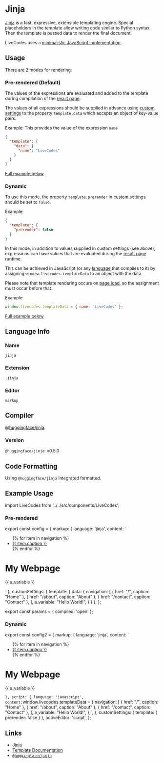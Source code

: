 # Jinja

[Jinja](https://jinja.palletsprojects.com/) is a fast, expressive, extensible templating engine. Special placeholders in the template allow writing code similar to Python syntax. Then the template is passed data to render the final document.

LiveCodes uses a [minimalistic JavaScript implementation](https://github.com/huggingface/huggingface.js/tree/main/packages/jinja).

## Usage

There are 2 modes for rendering:

### Pre-rendered (Default)

The values of the expressions are evaluated and added to the template during compilation of the [result page](../features/result.html.md).

The values of all expressions should be supplied in advance using [custom settings](../advanced/custom-settings.html.md) to the property `template.data` which accepts an object of key-value pairs.

Example: This provides the value of the expression `name`

```json title="Custom Settings"
{
  "template": {
    "data": {
      "name": "LiveCodes"
    }
  }
}
```

[Full example below](#pre-rendered)

### Dynamic

To use this mode, the property `template.prerender` in [custom settings](../advanced/custom-settings.html.md) should be set to `false`.

Example:

```json title="Custom Settings"
{
  "template": {
    "prerender": false
  }
}
```

In this mode, in addition to values supplied in custom settings (see above), expressions can have values that are evaluated during the [result page](../features/result.html.md) runtime.

This can be achieved in JavaScript (or any [language](../languages/index.html.md) that compiles to it) by assigning `window.livecodes.templateData` to an object with the data.

Please note that template rendering occurs on [page load](https://developer.mozilla.org/en-US/docs/Web/API/Window/load_event), so the assignment must occur before that.

Example:

```js title="Script Editor (JS)"
window.livecodes.templateData = { name: 'LiveCodes' };
```

[Full example below](#dynamic-1)

## Language Info

### Name

`jinja`

### Extension

`.jinja`

### Editor

`markup`

## Compiler

[@huggingface/jinja](https://www.npmjs.com/package/@huggingface/jinja).

### Version

`@huggingface/jinja`: v0.5.0

## Code Formatting

Using `@huggingface/jinja` integrated formatted.

## Example Usage

import LiveCodes from '../../src/components/LiveCodes';

### Pre-rendered

export const config = {
  markup: { language: 'jinja', content: `<ul id="navigation">
{% for item in navigation %}
    <li><a href="{{ item.href }}">{{ item.caption }}</a></li>
{% endfor %}
</ul>

<h1>My Webpage</h1>
{{ a_variable }}

` },
  customSettings: { template: { data: {
  navigation: [
    { href: "/", caption: "Home" },
    { href: "/about", caption: "About" },
    { href: "/contact", caption: "Contact" },
  ],
  a_variable: "Hello World!",
} } },
};

export const params = { compiled: 'open' };

<LiveCodes config={config} params={params}></LiveCodes>

### Dynamic

export const config2 = {
  markup: { language: 'jinja', content: `<ul id="navigation">
{% for item in navigation %}
    <li><a href="{{ item.href }}">{{ item.caption }}</a></li>
{% endfor %}
</ul>

<h1>My Webpage</h1>
{{ a_variable }}

` },
  script: {
    language: 'javascript',
    content: `window.livecodes.templateData = {
  navigation: [
    { href: "/", caption: "Home" },
    { href: "/about", caption: "About" },
    { href: "/contact", caption: "Contact" },
  ],
  a_variable: "Hello World!",
};`,
  },
  customSettings: { template: { prerender: false } },
  activeEditor: 'script',
};

<LiveCodes config={config2}></LiveCodes>

## Links

- [Jinja](https://jinja.palletsprojects.com/)
- [Template Documentation](https://jinja.palletsprojects.com/en/stable/templates/)
- [`@huggingface/jinja`](https://www.npmjs.com/package/@huggingface/jinja)